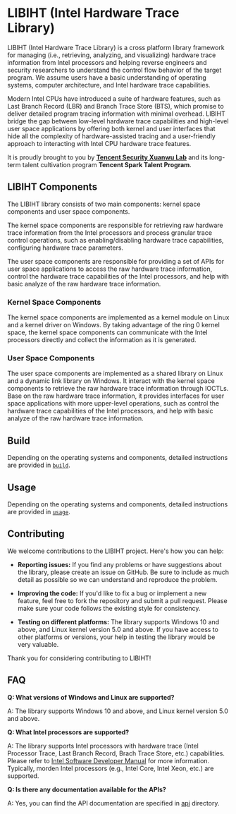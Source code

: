 # LIBIHT (Intel Hardware Trace Library)

LIBIHT (Intel Hardware Trace Library) is a cross platform library framework for managing (i.e., retrieving, analyzing, and visualizing) hardware trace information from Intel processors and helping reverse engineers and security researchers to understand the control flow behavior of the target program. We assume users have a basic understanding of operating systems, computer architecture, and Intel hardware trace capabilities.

Modern Intel CPUs have introduced a suite of hardware features, such as Last Branch Record (LBR) and Branch Trace Store (BTS), which promise to deliver detailed program tracing information with minimal overhead. LIBIHT bridge the gap between low-level hardware trace capabilities and high-level user space applications by offering both kernel and user interfaces that hide all the complexity of hardware-assisted tracing and a user-friendly approach to interacting with Intel CPU hardware trace features.

It is proudly brought to you by **[Tencent Security Xuanwu Lab](https://xlab.tencent.com/en/)** and its long-term talent cultivation program **Tencent Spark Talent Program**.

## LIBIHT Components

The LIBIHT library consists of two main components: kernel space components and user space components.

The kernel space components are responsible for retrieving raw hardware trace information from the Intel processors and process granular trace control operations, such as enabling/disabling hardware trace capabilities, configuring hardware trace parameters.

The user space components are responsible for providing a set of APIs for user space applications to access the raw hardware trace information, control the hardware trace capabilities of the Intel processors, and help with basic analyze of the raw hardware trace information.

### Kernel Space Components

The kernel space components are implemented as a kernel module on Linux and a kernel driver on Windows. By taking advantage of the ring 0 kernel space, the kernel space components can communicate with the Intel processors directly and collect the information as it is generated.

### User Space Components

The user space components are implemented as a shared library on Linux and a dynamic link library on Windows. It interact with the kernel space components to retrieve the raw hardware trace information through IOCTLs. Base on the raw hardware trace information, it provides interfaces for user space applications with more upper-level operations, such as control the hardware trace capabilities of the Intel processors, and help with basic analyze of the raw hardware trace information.

## Build

Depending on the operating systems and components, detailed instructions are provided in [`build`](./docs/build/).

## Usage

Depending on the operating systems and components, detailed instructions are provided in [`usage`](./docs/usage/).

## Contributing

We welcome contributions to the LIBIHT project. Here's how you can help:

- **Reporting issues:** If you find any problems or have suggestions about the library, please create an issue on GitHub. Be sure to include as much detail as possible so we can understand and reproduce the problem.

- **Improving the code:** If you'd like to fix a bug or implement a new feature, feel free to fork the repository and submit a pull request. Please make sure your code follows the existing style for consistency.

- **Testing on different platforms:** The library supports Windows 10 and above, and Linux kernel version 5.0 and above. If you have access to other platforms or versions, your help in testing the library would be very valuable.

Thank you for considering contributing to LIBIHT!

## FAQ

**Q: What versions of Windows and Linux are supported?**

A: The library supports Windows 10 and above, and Linux kernel version 5.0 and above.

**Q: What Intel processors are supported?**

A: The library supports Intel processors with hardware trace (Intel Processor Trace, Last Branch Record, Brach Trace Store, etc.) capabilities. Please refer to [Intel Software Developer Manual](https://www.intel.com/content/www/us/en/developer/articles/technical/intel-sdm.html) for more information. Typically, morden Intel processors (e.g., Intel Core, Intel Xeon, etc.) are supported.

**Q: Is there any documentation available for the APIs?**

A: Yes, you can find the API documentation are specified in [api](./docs/api/) directory.
